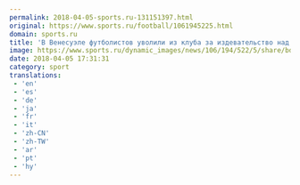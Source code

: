 ```yaml
---
permalink: 2018-04-05-sports.ru-131151397.html
original: https://www.sports.ru/football/1061945225.html
domain: sports.ru
title: 'В Венесуэле футболистов уволили из клуба за издевательство над кошкой'
image: https://www.sports.ru/dynamic_images/news/106/194/522/5/share/bd54d3.png
date: 2018-04-05 17:31:31
category: sport
translations: 
 - 'en'
 - 'es'
 - 'de'
 - 'ja'
 - 'fr'
 - 'it'
 - 'zh-CN'
 - 'zh-TW'
 - 'ar'
 - 'pt'
 - 'hy'
---
```



